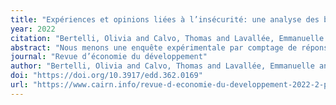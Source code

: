 ```yaml
---
title: "Expériences et opinions liées à l’insécurité: une analyse des biais déclaratifs au Mali"
year: 2022
citation: "Bertelli, Olivia and Calvo, Thomas and Lavallée, Emmanuelle and Mercier, Marion and Mesplé-Somps, Sandrine, Expériences et opinions liées à l’insécurité: une analyse des biais déclaratifs au Mali, Revue d’économie du développement, 2022"
abstract: "Nous menons une enquête expérimentale par comptage de réponses sur les expériences et opinions liées à l’insécurité dans un État fragile, le Mali. Celle-ci révèle d’importants biais dans les réponses directes, notamment concernant les avis sur les forces armées."
journal: "Revue d’économie du développement"
author: "Bertelli, Olivia and Calvo, Thomas and Lavallée, Emmanuelle and Mercier, Marion and Mesplé-Somps, Sandrine"
doi: "https://doi.org/10.3917/edd.362.0169"
url: "https://www.cairn.info/revue-d-economie-du-developpement-2022-2-page-169.htm"
---
```

